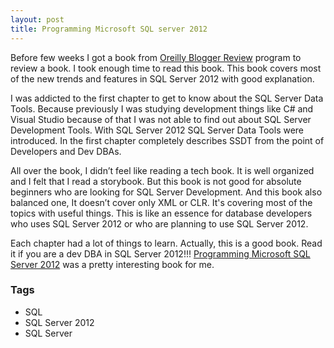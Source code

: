 ```yaml
---
layout: post
title: Programming Microsoft SQL server 2012
---
```


Before few weeks I got a book from [Oreilly Blogger Review](http://oreilly.com/bloggers/) program to review a book. I took enough time to read this book. This book covers most of the new trends and features in SQL Server 2012 with good explanation.

I was addicted to the first chapter to get to know about the SQL Server Data Tools. Because previously I was studying development things like C# and Visual Studio because of that I was not able to find out about SQL Server Development Tools. With SQL Server 2012 SQL Server Data Tools were introduced. In the first chapter completely describes SSDT from the point of Developers and Dev DBAs.

All over the book, I didn’t feel like reading a tech book. It is well organized and I felt that I read a storybook. But this book is not good for absolute beginners who are looking for SQL Server Development. And this book also balanced one, It doesn’t cover only XML or CLR. It's covering most of the topics with useful things. This is like an essence for database developers who uses SQL Server 2012 or who are planning to use SQL Server 2012.

Each chapter had a lot of things to learn. Actually, this is a good book. Read it if you are a dev DBA in SQL Server 2012!!! [Programming Microsoft SQL Server 2012](http://shop.oreilly.com/product/0790145322357.do) was a pretty interesting book for me.

### Tags

- SQL
- SQL Server 2012
- SQL Server
